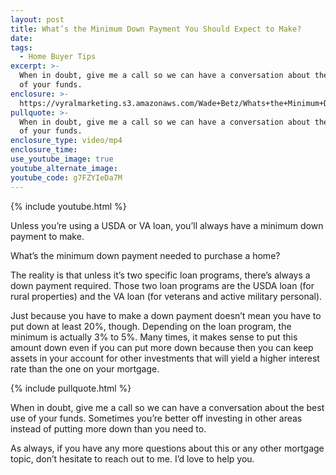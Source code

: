 ```yaml
---
layout: post
title: What’s the Minimum Down Payment You Should Expect to Make?
date:
tags:
  - Home Buyer Tips
excerpt: >-
  When in doubt, give me a call so we can have a conversation about the best use
  of your funds.
enclosure: >-
  https://vyralmarketing.s3.amazonaws.com/Wade+Betz/Whats+the+Minimum+Down+Payment+You+Should+Expect+to+Make_.mp4
pullquote: >-
  When in doubt, give me a call so we can have a conversation about the best use
  of your funds.
enclosure_type: video/mp4
enclosure_time:
use_youtube_image: true
youtube_alternate_image:
youtube_code: g7FZYIeDa7M
---
```


{% include youtube.html %}

Unless you’re using a USDA or VA loan, you’ll always have a minimum down payment to make.

What’s the minimum down payment needed to purchase a home?&nbsp;

The reality is that unless it’s two specific loan programs, there’s always a down payment required. Those two loan programs are the USDA loan (for rural properties) and the VA loan (for veterans and active military personal).&nbsp;

Just because you have to make a down payment doesn’t mean you have to put down at least 20%, though. Depending on the loan program, the minimum is actually 3% to 5%. Many times, it makes sense to put this amount down even if you can put more down because then you can keep assets in your account for other investments that will yield a higher interest rate than the one on your mortgage.&nbsp;

{% include pullquote.html %}

When in doubt, give me a call so we can have a conversation about the best use of your funds. Sometimes you’re better off investing in other areas instead of putting more down than you need to.&nbsp;

As always, if you have any more questions about this or any other mortgage topic, don’t hesitate to reach out to me. I’d love to help you.&nbsp;